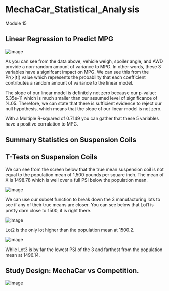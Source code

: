# MechaCar_Statistical_Analysis
Module 15
## Linear Regression to Predict MPG

![image](https://user-images.githubusercontent.com/108240844/196210790-a2c2686f-9e7c-41be-94f7-45a99538c8dc.png)

As you can see from the data above, vehicle weigh, spoiler angle, and AWD provide a non-random amount of variance to MPG.  In other words, these 3 variables have a signifcant impact on MPG.  We can see this from the Pr(>|t|) value which represents the probability that each coefficient contributes a random amount of variance to the linear model. 

The slope of our linear model is definitely not zero because our p-value: 5.35e-11 which is much smaller than our assumed level of significance of %.05.  Therefore, we can state that there is sufficient evidence to reject our null hypothesis, which means that the slope of our linear model is not zero.

With a Multiple R-squared of 0.7149 you can gather that these 5 variables have a positive corralation to MPG.


## Summary Statistics on Suspension Coils

## T-Tests on Suspension Coils

We can see from the screen below that the true mean suspension coil is not equal to the population mean of 1,500 pounds per square inch.  The mean of X is 1498.78 which is well over a full PSI below the population mean.

![image](https://user-images.githubusercontent.com/108240844/196801603-155eba26-44da-45aa-afe9-b097af1787a7.png)

We can use our subset function to break down the 3 manufacturing lots to see if any of their true means are closer.  You can see below that Lot1 is pretty darn close to 1500, it is right there. 

![image](https://user-images.githubusercontent.com/108240844/196801381-ffcf3d31-c069-428a-ba25-b2f57d79ca6b.png)

Lot2 is the only lot higher than the population mean at 1500.2.

![image](https://user-images.githubusercontent.com/108240844/196801133-e96789c3-5d36-4645-96c0-0ae224476a02.png)

While Lot3 is by far the lowest PSI of the 3 and farthest from the population mean at 1496.14.


## Study Design: MechaCar vs Competition.

![image](https://user-images.githubusercontent.com/108240844/196800861-1eb853c6-435e-42bb-84db-8613b165a592.png)


